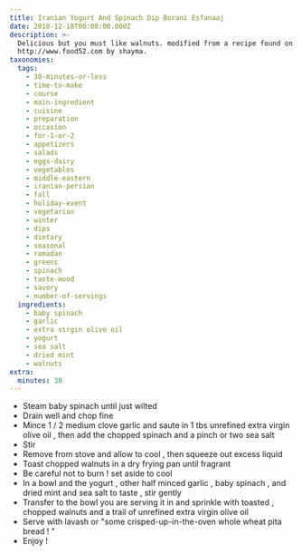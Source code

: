 ```yaml
---
title: Iranian Yogurt And Spinach Dip Borani Esfanaaj
date: 2010-12-18T00:00:00.000Z
description: >-
  Delicious but you must like walnuts. modified from a recipe found on
  http://www.food52.com by shayma.
taxonomies:
  tags:
    - 30-minutes-or-less
    - time-to-make
    - course
    - main-ingredient
    - cuisine
    - preparation
    - occasion
    - for-1-or-2
    - appetizers
    - salads
    - eggs-dairy
    - vegetables
    - middle-eastern
    - iranian-persian
    - fall
    - holiday-event
    - vegetarian
    - winter
    - dips
    - dietary
    - seasonal
    - ramadan
    - greens
    - spinach
    - taste-mood
    - savory
    - number-of-servings
  ingredients:
    - baby spinach
    - garlic
    - extra virgin olive oil
    - yogurt
    - sea salt
    - dried mint
    - walnuts
extra:
  minutes: 30
---
```

 - Steam baby spinach until just wilted
 - Drain well and chop fine
 - Mince 1 / 2 medium clove garlic and saute in 1 tbs unrefined extra virgin olive oil , then add the chopped spinach and a pinch or two sea salt
 - Stir
 - Remove from stove and allow to cool , then squeeze out excess liquid
 - Toast chopped walnuts in a dry frying pan until fragrant
 - Be careful not to burn ! set aside to cool
 - In a bowl and the yogurt , other half minced garlic , baby spinach , and dried mint and sea salt to taste , stir gently
 - Transfer to the bowl you are serving it in and sprinkle with toasted , chopped walnuts and a trail of unrefined extra virgin olive oil
 - Serve with lavash or "some crisped-up-in-the-oven whole wheat pita bread ! "
 - Enjoy !

